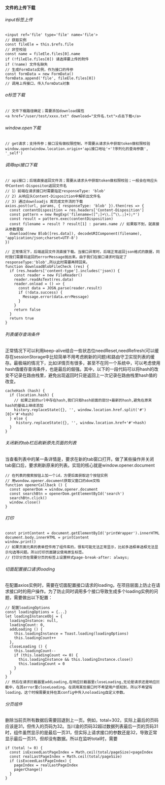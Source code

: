 #### 文件的上传下载

###### input标签上传

```
<input ref='file' type='file' name='file'>
// 获取实例
const fileEle = this.$refs.file
// 非空校验
const name = fileEle.files[0].name
if (!fileEle.files[0]) 请选择要上传的附件
if (!name) 文件名缺失
// 生成FormData实例，作为接口的传参
const formData = new FormData()
formData.append('file', fileEle.files[0])
// 调用上传接口，传入formData对象
```

###### a标签下载

```
// 文件下载路径确定；需要添加download属性
<a href="/user/test/xxxx.txt" download="文件名.txt">点击下载</a>
```

###### window.open下载

```
// get请求；支持传参；接口没有做权限控制，不需要从请求头中获取token做权限校验
window.open(window.location.origin+'api接口地址'+'?序列化的查询参数', '_self')
```

###### 调用api接口下载

```
// api接口；后端直接返回文件流；需要从请求头中获取token做权限校验；一般会在响应头中Content-Dispositon返回文件名
// 1）前端在请求接口时需要指定responseType: 'blob'
// 2) 从响应头Content-Disposition中解析出文件名
// 3) 通过downloadjs 库完成文件流的下载
axios.post(url, params, { responseType: 'blob' }).then(res => {
  const contentDisposition = res.headers['Content-Disposition']
  const pattern = new RegExp('filename=([^;]+\\.[^\\.;]+);*')
  const result = pattern.exec(contentDisposition)
  const filename = result ? result[1] : params.name // 如果取不到，就直接从参数里取
  download(new Blob([res.data]), decodeURIComponent(filename), 'application/json;charset=UTF-8')
})

// 正常情况下，后端返回文件流直接下载。当接口异常时，后端正常返回json格式的数据，同时我们需要将返回的errorMessage抛出来。由于我们在接口请求时指定了responseType:'blob',所以此时需要再转回来。
function downloadBlobFileCheck (res) {
  if (res.headers['content-type'].includes('json)) {
    const reader = new FileReader()
    reader.readAsText(res.data)
    reader.onload = () => {
      const data = JOSN.parse(reader.result)
      if (!data.success) {
        Message.error(data.errMessage)
      }
    }
    return false
  }
  return true
}
```

###### 列表缓存查询条件

正常情况下可以利用keep-alive结合一些状态位needReset,needRefresh(可以缓存在sessionStorage中比较简单不用考虑刷新的问题)和路由守卫实现列表的缓存。最极端的情况下，比如详情页有很多，甚至不在同一个系统中，可以考虑使用hash值缓存查询条件，也是最后的倔强。其中，以下的一段代码可以将hash的改变不记录在路由栈里，避免出现返回时只是返回上一次记录在路由栈里hash值的改变。

```
cacheHash (hash) {
  if (location.hash) {
    // 如果之前的url中存在hash,我们只取hash前面的部分+最新的hash,避免在原来hash的基础上继续添加
    history.replaceState({}, '', window.location.href.split('#')[0]+'#'+hash)
  } else {
     history.replaceState({}, '', window.location.href+'#'+hash)
  }
}
```

###### 关闭新的tab栏后刷新原先页面的列表

当查看列表中的某一条详情是，要求在新的tab窗口打开。做了某些操作并关闭tab窗口后，要求刷新原来的列表。实现的核心就是window.opener.document

```
// 在列表的搜索按钮上加一个id，方便后面获取这个按钮实例
// 用wondow.opener.document获取父窗口的dom文档
function openerCallback () {
  const openerDom = window.opener.document
  const searchBtn = openerDom.getElementById('search')
  searchBtn.click()
  window.close()
}
```

###### 打印

```
const printContent = document.getElementById('printWrapper').innerHTML
document.body.innerHTML = printContent
window.print()
// 如果页面元素的表单控件用了组件库的，很有可能无法正常显示，比如多选框单选框无法显示勾选等问题。所以打印页面建议使用原生标签。
// 打印分页在需要分页的标签上设置样式page-break-after: always;
```

###### 切面配置接口请求loading

在配置axios实例时，需要在切面配置接口请求的loading，在项目层面上防止在请求接口时的用户操作。为了防止同时调用多个接口导致生成多个loading实例的问题，需要做出以下配置：

```
// 配置loadingOptions
const loadingOptions = {...}
let loadingInstanceObj = {
  loadingInstance: null,
  loadingCount: 0,
  addLoading () {
    this.loadingInstance = Toast.loading(loadingOptions)
    this.loadingCount++
  },
  closeLoading () {
    this.loadingCount--
    if (this.loadingCount <= 0) {
      this.loadingInstance && this.loadingInstance.close()
      this.loadingCount = 0
    }
  }
}
// 然后在请求拦截器里addLoading,在响应拦截器里closeLoading,无论是请求还是响应拦截中，在其error里closeLoading。在调用某些接口时不希望用户感知到，所以不希望有loading，这个时候需要支持在其config中传入noloading自定义参数。
```

###### 分页组件

删除当前页所有数据后需要回退到上一页。例如，total=302，实际上最后的页码应该是31，但传入的页码为32。当川渝的页码32超过数据列表最后一页的页码31时，组件虽然显示的是最后一页31，但实际上请求接口的参数还是32，导致正常显示最后一页31，但却没有数据。所以在监听total时，需要

```
if (total != 0) {
  const isExceedLastPageIndex = Math.ceil(total/pageSize)<pageIndex
  const realLastPageIndex = Math.ceil(total/pageSize)
  if (isExceedLastPageIndex) {
    pageIndex = realLastPageIndex
    pagerChange()
  }
}
```

